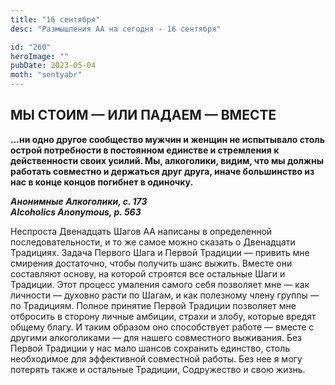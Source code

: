 ```yaml
---
title: "16 сентября"
desc: "Размышления АА на сегодня - 16 сентября"

id: "260"
heroImage: ""
pubDate: 2023-05-04
moth: "sentyabr"
---
```


## МЫ СТОИМ — ИЛИ ПАДАЕМ — ВМЕСТЕ

**…ни одно другое сообщество мужчин и женщин не испытывало столь острой
потребности в постоянном единстве и стремления к действенности своих усилий.
Мы, алкоголики, видим, что мы должны работать совместно и держаться друг
друга, иначе большинство из нас в конце концов погибнет в одиночку.**

**_Анонимные Алкоголики, с. 173  
Alcoholics Anonymous, p. 563_**

Неспроста Двенадцать Шагов АА написаны в определенной последовательности, и то
же самое можно сказать о Двенадцати Традициях. Задача Первого Шага и Первой
Традиции — привить мне смирения достаточно, чтобы получить шанс выжить. Вместе
они составляют основу, на которой строятся все остальные Шаги и Традиции. Этот
процесс умаления самого себя позволяет мне — как личности — духовно расти по
Шагам, и как полезному члену группы — по Традициям. Полное принятие Первой
Традиции позволяет мне отбросить в сторону личные амбиции, страхи и злобу,
которые вредят общему благу. И таким образом оно способствует работе — вместе
с другими алкоголиками — для нашего совместного выживания. Без Первой Традиции
у нас мало шансов сохранить единство, столь необходимое для эффективной
совместной работы. Без нее я могу потерять также и остальные Традиции,
Содружество и свою жизнь.
